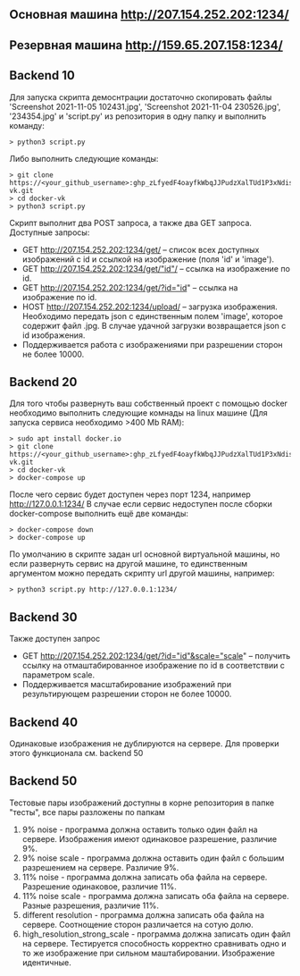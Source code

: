 ## Основная машина http://207.154.252.202:1234/
## Резервная машина http://159.65.207.158:1234/
## Backend 10 

Для запуска скрипта демоснтрации достаточно скопировать файлы 'Screenshot 2021-11-05 102431.jpg', 'Screenshot 2021-11-04 230526.jpg', '234354.jpg' и 'script.py' из репозитория в одну папку и выполнить команду:
```shell
> python3 script.py 
```
Либо выполнить следующие команды:
```shell
> git clone https://<your_github_username>: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@github.com/BLGALEX/docker-vk.git
> cd docker-vk
> python3 script.py 
```

Скрипт выполнит два POST запроса, а также два GET запроса. Доступные запросы:
* GET http://207.154.252.202:1234/get/ – список всех доступных изображений с id и ссылкой на изображение (поля 'id' и 'image').
* GET http://207.154.252.202:1234/get/"id"/ – ссылка на изображение по id.
* GET http://207.154.252.202:1234/get/?id="id" – ссылка на изображение по id.
* HOST http://207.154.252.202:1234/upload/ – загрузка изображения. Необходимо передать json с единственным полем 'image', которое содержит файл .jpg. В случае удачной загрузки возвращается json с id изображения.
* Поддерживается работа с изображениями при разрешении сторон не более 10000.

## Backend 20

Для того чтобы развернуть ваш собственный проект с помощью docker необходимо выполнить следующие комнады на linux машине (Для запуска сервиса необходимо >400 Mb RAM):
```shell
> sudo apt install docker.io
> git clone https://<your_github_username>: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@github.com/BLGALEX/docker-vk.git
> cd docker-vk
> docker-compose up
```
После чего сервис будет доступен через порт 1234, например http://127.0.0.1:1234/
В случае если сервис недоступен после сборки docker-compose выполнить ещё две команды:
```shell
> docker-compose down
> docker-compose up
```
По умолчанию в скрипте задан url основной виртуальной машины, но если развернуть сервис на другой машине, то единственным аргументом можно передать скрипту url другой машины, например:
```shell
> python3 script.py http://127.0.0.1:1234/
```

## Backend 30

Также доступен запрос
* GET http://207.154.252.202:1234/get/?id="id"&scale="scale" – получить ссылку на отмаштабированное изображение по id в соответствии с параметром scale.
* Поддерживается масштабирование изображений при результирующем разрешении сторон не более 10000.

## Backend 40

Одинаковые изображения не дублируются на сервере. Для проверки этого функционала см. backend 50

## Backend 50

Тестовые пары изображений доступны в корне репозитория в папке "тесты", все пары разложены по папкам

1. 9% noise - программа должна оставить только один файл на сервере. Изображения имеют одинаковое разрешение, различие 9%.
2. 9% noise scale - программа должна оставить один файл с большим разрешением на сервере. Различие 9%.
3. 11% noise - программа должна записать оба файла на сервере. Разрешение одинаковое, различие 11%.
4. 11% noise scale - программа должна записать оба файла на сервере. Разные разрешения, различие 11%.
5. different resolution - программа должна записать оба файла на сервере. Соотнощение сторон различается на сотую долю.
6. high_resolution_strong_scale - программа должна записать один файл на сервере. Тестируется способность корректно сравнивать одно и то же изображение при сильном маштабировании. Изображение идентичные.


